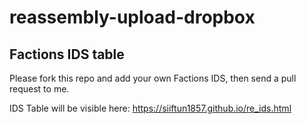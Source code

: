 # reassembly-upload-dropbox
## Factions IDS table
Please fork this repo and add your own Factions IDS, then send a pull request to me. 

IDS Table will be visible here: https://siiftun1857.github.io/re_ids.html
